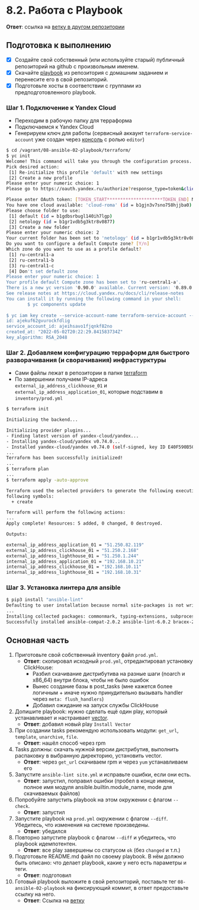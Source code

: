 # 8.2. Работа с Playbook

**Ответ**: ссылка на [ветку в другом репозитории](https://github.com/Roma-EDU/ansible-netology/tree/08-ansible-02-playbook)

## Подготовка к выполнению

- [x] Создайте свой собственный (или используйте старый) публичный репозиторий на github с произвольным именем.
- [x] Скачайте [playbook](https://github.com/netology-code/mnt-homeworks/tree/MNT-13/08-ansible-02-playbook/playbook) из репозитория 
с домашним заданием и перенесите его в свой репозиторий.
- [x] Подготовьте хосты в соответствии с группами из предподготовленного playbook.

### Шаг 1. Подключение к Yandex Cloud

- Переходим в рабочую папку для терраформа
- Подключаемся к Yandex Cloud
- Генерируем ключ для работы (сервисный аккаунт `terraform-service-account` уже создан через [консоль](https://console.cloud.yandex.ru/folders/b1gr1vdb5g3ktr8v0877?section=service-accounts) 
с ролью `editor`)

```bash
$ cd /vagrant/08-ansible-02-playbook/terraform/
$ yc init
Welcome! This command will take you through the configuration process.
Pick desired action:
 [1] Re-initialize this profile 'default' with new settings
 [2] Create a new profile
Please enter your numeric choice: 1
Please go to https://oauth.yandex.ru/authorize?response_type=token&client_id=MY_CLIENT_ID in order to obtain OAuth token.

Please enter OAuth token: [TOKEN_START*********************TOKEN_END] MY_OAUTH_TOKEN
You have one cloud available: 'cloud-roma' (id = b1gjn3v7sno758hjjba0). It is going to be used by default.
Please choose folder to use:
 [1] default (id = b1gdbsrbugl140ih7lgp)
 [2] netology (id = b1gr1vdb5g3ktr8v0877)
 [3] Create a new folder
Please enter your numeric choice: 2
Your current folder has been set to 'netology' (id = b1gr1vdb5g3ktr8v0877).
Do you want to configure a default Compute zone? [Y/n]
Which zone do you want to use as a profile default?
 [1] ru-central1-a
 [2] ru-central1-b
 [3] ru-central1-c
 [4] Don't set default zone
Please enter your numeric choice: 1
Your profile default Compute zone has been set to 'ru-central1-a'.
There is a new yc version '0.90.0' available. Current version: '0.89.0'.
See release notes at https://cloud.yandex.ru/docs/cli/release-notes
You can install it by running the following command in your shell:
        $ yc components update
        
$ yc iam key create --service-account-name terraform-service-account --output key.json
id: ajekuf62gvurockfdlig
service_account_id: ajeihsavo1fjqnkf82no
created_at: "2022-05-02T20:22:29.841583734Z"
key_algorithm: RSA_2048
```

### Шаг 2. Добавляем конфигурацию терраформ для быстрого разворачивания (и сворачивания) инфрастурктуры

- Сами файлы лежат в репозитории в папке [terraform](https://github.com/Roma-EDU/ansible-netology/tree/08-ansible-02-playbook/terraform)
- По завершении получаем IP-адреса `external_ip_address_clickhouse_01` и `external_ip_address_application_01`, которые подставим в `inventory/prod.yml`

```bash
$ terraform init

Initializing the backend...

Initializing provider plugins...
- Finding latest version of yandex-cloud/yandex...
- Installing yandex-cloud/yandex v0.74.0...
- Installed yandex-cloud/yandex v0.74.0 (self-signed, key ID E40F590B50BB8E40)
...
Terraform has been successfully initialized!
...
$ terraform plan
...
$ terraform apply -auto-approve

Terraform used the selected providers to generate the following execution plan. Resource actions are indicated with the
following symbols:
  + create

Terraform will perform the following actions:
...
Apply complete! Resources: 5 added, 0 changed, 0 destroyed.

Outputs:

external_ip_address_application_01 = "51.250.82.119"
external_ip_address_clickhouse_01 = "51.250.2.168"
external_ip_address_lighthouse_01 = "51.250.1.244"
internal_ip_address_application_01 = "192.168.10.21"
internal_ip_address_clickhouse_01 = "192.168.10.11"
internal_ip_address_lighthouse_01 = "192.168.10.31"

```

### Шаг 3. Установка линтера для ansible

```bash
$ pip3 install "ansible-lint"
Defaulting to user installation because normal site-packages is not writeable
...
Installing collected packages: commonmark, typing-extensions, subprocess-tee, ruamel.yaml.clib, pygments, pathspec, bracex, yamllint, wcmatch, ruamel.yaml, rich, ansible-compat, enrich, ansible-lint
Successfully installed ansible-compat-2.0.2 ansible-lint-6.0.2 bracex-2.2.1 commonmark-0.9.1 enrich-1.2.7 pathspec-0.9.0 pygments-2.12.0 rich-12.3.0 ruamel.yaml-0.17.21 ruamel.yaml.clib-0.2.6 subprocess-tee-0.3.5 typing-extensions-4.2.0 wcmatch-8.3 yamllint-1.26.3
```


## Основная часть

1. Приготовьте свой собственный inventory файл `prod.yml`.
   * **Ответ**: скопировал исходный `prod.yml`, отредактировал установку ClickHouse:
     * Разбил скачивание дистрибутива на разные шаги (noarch и x86_64) внутри блока, чтобы не было ошибок
     * Вынес создание базы в post_tasks (мне кажется более логичным + иначе нужно принудительно вызывать handler через `meta: flush_handlers`)
     * Добавил ожидание на запуск службы ClickHouse
2. Допишите playbook: нужно сделать ещё один play, который устанавливает и настраивает [vector](https://vector.dev).
   * **Ответ**: добавил новый play `Install Vector`
3. При создании tasks рекомендую использовать модули: `get_url`, `template`, `unarchive`, `file`.
   * **Ответ**: нашёл способ через rpm
4. Tasks должны: скачать нужной версии дистрибутив, выполнить распаковку в выбранную директорию, установить vector.
   * **Ответ**: через `get_url` скачиваем rpm и через `yum` устанавливаем его
5. Запустите `ansible-lint site.yml` и исправьте ошибки, если они есть.
   * **Ответ**: запустил, поправил ошибки (пробел в конце имени, полное имя модуля ansible.builtin.module_name, mode для скачиваемых файлов)
6. Попробуйте запустить playbook на этом окружении с флагом `--check`.
   * **Ответ**: запустил
7. Запустите playbook на `prod.yml` окружении с флагом `--diff`. Убедитесь, что изменения на системе произведены.
   * **Ответ**: убедился
8. Повторно запустите playbook с флагом `--diff` и убедитесь, что playbook идемпотентен.
   * **Ответ**: все play завершены со статусом `ok` (без `changed` и т.п.)
9. Подготовьте README.md файл по своему playbook. В нём должно быть описано: что делает playbook, какие у него есть параметры и теги.
   * **Ответ**: подготовил
10. Готовый playbook выложите в свой репозиторий, поставьте тег `08-ansible-02-playbook` на фиксирующий коммит, в ответ предоставьте ссылку на него.
    * **Ответ**: Ссылка на [ветку](https://github.com/Roma-EDU/ansible-netology/tree/08-ansible-02-playbook)
